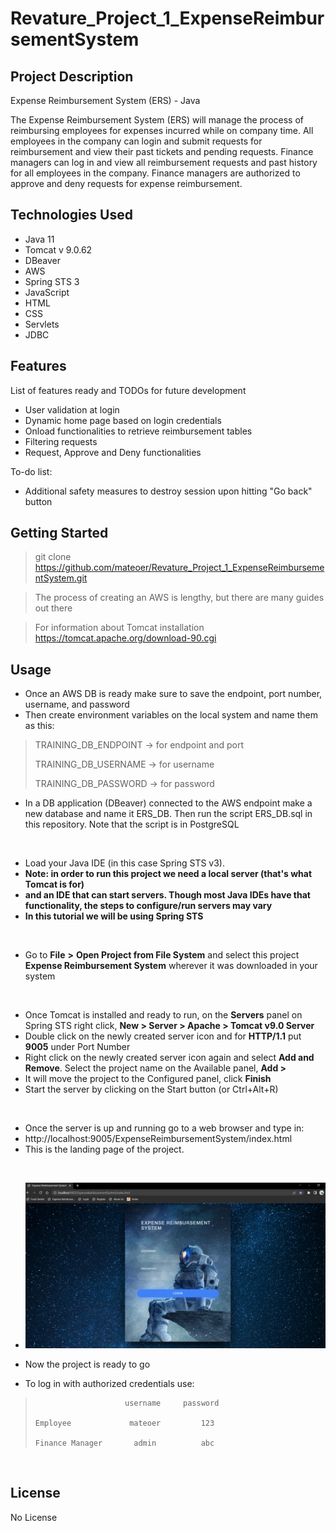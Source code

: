 # Revature_Project_1_ExpenseReimbursementSystem

## Project Description
Expense Reimbursement System (ERS) - Java

The Expense Reimbursement System (ERS) will manage the process of reimbursing employees for expenses incurred while on company time. All employees in the company can login and submit requests for reimbursement and view their past tickets and pending requests. Finance managers can log in and view all reimbursement requests and past history for all employees in the company. Finance managers are authorized to approve and deny requests for expense reimbursement.

## Technologies Used

* Java 11
* Tomcat v 9.0.62
* DBeaver
* AWS 
* Spring STS 3
* JavaScript
* HTML
* CSS
* Servlets
* JDBC

## Features

List of features ready and TODOs for future development
* User validation at login
* Dynamic home page based on login credentials
* Onload functionalities to retrieve reimbursement tables
* Filtering requests
* Request, Approve and Deny functionalities

To-do list:
* Additional safety measures to destroy session upon hitting "Go back" button


## Getting Started

> git clone https://github.com/mateoer/Revature_Project_1_ExpenseReimbursementSystem.git

> The process of creating an AWS is lengthy, but there are many guides out there

> For information about Tomcat installation https://tomcat.apache.org/download-90.cgi


## Usage

- Once an AWS DB is ready make sure to save the endpoint, port number, username, and password
- Then create environment variables on the local system and name them as this:
>    TRAINING_DB_ENDPOINT -> for endpoint and port
>    
>    TRAINING_DB_USERNAME -> for username
>    
>    TRAINING_DB_PASSWORD -> for password
- In a DB application (DBeaver) connected to the AWS endpoint make a new database and name it ERS_DB. Then run the script ERS_DB.sql in this repository. 
   Note that the script is in PostgreSQL
<br />

- Load your Java IDE (in this case Spring STS v3).
- **Note: in order to run this project we need a local server (that's what Tomcat is for)**
- **and an IDE that can start servers. Though most Java IDEs have that functionality, the steps to configure/run servers may vary**
- **In this tutorial we will be using Spring STS** 
<br />

- Go to **File** **>** **Open Project from File System** and select this project
  **Expense Reimbursement System** wherever it was downloaded in your system
<br />

- Once Tomcat is installed and ready to run, on the **Servers** panel on Spring STS right click, **New > Server > Apache > Tomcat v9.0 Server** 
-  Double click on the newly created server icon and for **HTTP/1.1** put **9005** under Port Number
-  Right click on the newly created server icon again and select **Add and Remove**. Select the project name on the Available panel, **Add >**
-  It will move the project to the Configured panel, click **Finish**
-  Start the server by clicking on the Start button (or Ctrl+Alt+R)
<br />


-  Once the server is up and running go to a web browser and type in:
-    http://localhost:9005/ExpenseReimbursementSystem/index.html
-  This is the landing page of the project.
<br />

- ![Alt text](/ERS_Screenshots/landing.PNG?raw=true "Landing page")

- Now the project is ready to go
- To log in with authorized credentials use:
>                         username     password
>                         
>     Employee             mateoer         123
>  
>     Finance Manager       admin          abc
<br />



## License

No License
